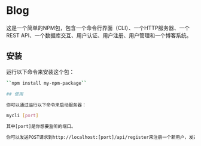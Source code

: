 # Blog

这是一个简单的NPM包，包含一个命令行界面（CLI）、一个HTTP服务器、一个REST API、一个数据库交互、用户认证、用户注册、用户管理和一个博客系统。

## 安装

运行以下命令来安装这个包：

```bash
``npm install my-npm-package``

## 使用

你可以通过运行以下命令来启动服务器：

mycli [port]

其中[port]是你想要监听的端口。

你可以发送POST请求到http://localhost:[port]/api/register来注册一个新用户，发送POST请求到http://localhost:[port]/api/login来登录，然后在请求头中添加Authorization: Bearer [token]来访问http://localhost:[port]/api/blogs获取所有博客的信息，发送POST请求到http://localhost:[port]/api/blogs来发布一个新的博客，发送GET请求到http://localhost:[port]/api/blogs/[id]来查看一个博客的信息，发送POST请求到http://localhost:[port]/api/blogs/[id]来评论一个博客。
